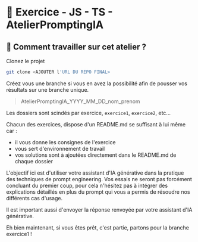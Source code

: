 # 📝 Exercice - JS - TS - AtelierPromptingIA

## 🎯 Comment travailler sur cet atelier ?

Clonez le projet

```bash
git clone <AJOUTER l'URL DU REPO FINAL> 
```

Créez vous une branche si vous en avez la possibilité afin de pousser vos résultats sur une branche unique.

> AtelierPromptingIA_YYYY_MM_DD_nom_prenom

Les dossiers sont scindés par exercice, `exercice1`, `exercice2`, etc...

Chacun des exercices, dispose d'un README.md se suffisant à lui même car :
- il vous donne les consignes de l'exercice
- vous sert d'environnement de travail
- vos solutions sont à ajoutées directement dans le README.md de chaque dossier
 
L'objectif ici est d'utiliser votre assistant d'IA générative dans la pratique des techniques de prompt engineering. 
Vos essais ne seront pas forcément concluant du premier coup, pour cela n'hésitez pas à intégrer des explications détaillés en plus du prompt qui vous a permis de résoudre nos différents cas d'usage.

Il est important aussi d'envoyer la réponse renvoyée par votre assistant d'IA générative.

Eh bien maintenant, si vous êtes prêt, c'est partie, partons pour la branche exercice1 !